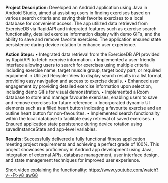 **Project Description:** Developed an Android application using Java in Android Studio, aimed at assisting users in finding exercises based on various search criteria and saving their favorite exercises to a local database for convenient access. The app utilized data retrieved from ExerciseDB via RapidAPI and integrated features such as exercise search functionality, detailed exercise information display with demo GIFs, and the ability to save and remove favorite exercises. The application ensured state persistence during device rotation to enhance user experience.

**Action Steps:**
• Integrated data retrieval from the ExerciseDB API provided by RapidAPI to fetch exercise information.
• Implemented a user-friendly interface allowing users to search for exercises using multiple criteria including exercise name, target muscle group, target body part, or required equipment.
• Utilized Recycler View to display search results in a list format, providing easy navigation and access to exercise details.
• Enhanced user engagement by providing detailed exercise information upon selection, including demo GIFs for visual demonstration.
• Implemented a Room database to store and manage favourite exercises, enabling users to save and remove exercises for future reference.
• Incorporated dynamic UI elements such as a filled heart button indicating a favourite exercise and an outline heart button for non-favourites.
• Implemented search functionality within the local database to facilitate easy retrieval of saved exercises.
• Ensured application state persistence during device rotation using savedInstanceState and app-level variables.

**Results:** Successfully delivered a fully functional fitness application meeting project requirements and achieving a perfect grade of 100%.
This project showcases proficiency in Android app development using Java, integration of external APIs, database management, user interface design, and state management techniques for improved user experience.

Short video explaining the functionality: https://www.youtube.com/watch?v=-Ft-y8_awG8
